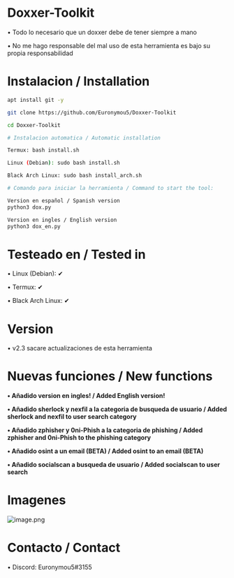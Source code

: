 # Doxxer-Toolkit
• Todo lo necesario que un doxxer debe de tener siempre a mano

• No me hago responsable del mal uso de esta herramienta es bajo su propia responsabilidad
# Instalacion / Installation
```bash
apt install git -y
```
```bash
git clone https://github.com/Euronymou5/Doxxer-Toolkit
```
```bash
cd Doxxer-Toolkit
```
```bash
# Instalacion automatica / Automatic installation

Termux: bash install.sh

Linux (Debian): sudo bash install.sh

Black Arch Linux: sudo bash install_arch.sh
```
```bash
# Comando para iniciar la herramienta / Command to start the tool:

Version en español / Spanish version
python3 dox.py

Version en ingles / English version
python3 dox_en.py
```
# Testeado en / Tested in
• Linux (Debian): ✔

• Termux: ✔

• Black Arch Linux: ✔
# Version
• v2.3 sacare actualizaciones de esta herramienta

# Nuevas funciones / New functions

**• Añadido version en ingles! / Added English version!**

**• Añadido sherlock y nexfil a la categoria de busqueda de usuario / Added sherlock and nexfil to user search category**

**• Añadido zphisher y 0ni-Phish a la categoria de phishing / Added zphisher and 0ni-Phish to the phishing category**

**• Añadido osint a un email (BETA) / Added osint to an email (BETA)**

**• Añadido socialscan a busqueda de usuario / Added socialscan to user search**

# Imagenes
![image.png](https://github.com/Euronymou5/Doxxer-Toolkit/blob/main/.imagenes/doxxer.png?raw=true)
# Contacto / Contact
• Discord: Euronymou5#3155
